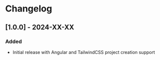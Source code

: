 # Changelog

## [1.0.0] - 2024-XX-XX
### Added
- Initial release with Angular and TailwindCSS project creation support